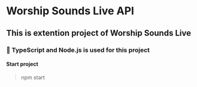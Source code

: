 # Worship Sounds Live API

## This is extention project of Worship Sounds Live

### :wrench: TypeScript and Node.js is used for this project 

#### Start project  

>npm start

